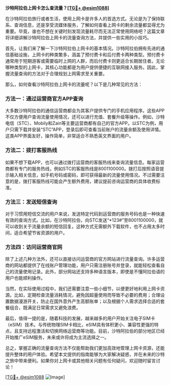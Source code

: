 **沙特阿拉伯上网卡怎么查流量？[[TG💪+ @esim1088](https://t.me/s/esim1088)]**

在沙特阿拉伯旅行或者生活，使用上网卡是许多人的首选方式。无论是为了保持联系、查询信息，还是享受流媒体服务，了解如何查看上网卡的剩余流量都显得尤为重要。毕竟，谁也不想在关键时刻发现流量耗尽而无法正常使用网络吧？这篇文章将详细讲解沙特阿拉伯上网卡的流量查询方法，并提供一些实用的小技巧。

首先，让我们来了解一下沙特阿拉伯上网卡的基本情况。沙特阿拉伯拥有先进的通信基础设施，上网卡的种类繁多，涵盖了预付费卡和后付费卡两种类型。预付费卡通常用于短期游客或需要临时上网的人群，而后付费卡则更适合长期居住者。无论哪种类型的上网卡，其核心功能都是为用户提供便捷的互联网接入服务。因此，掌握流量查询的方法对于合理规划上网需求至关重要。

那么，如何查看沙特阿拉伯上网卡的流量呢？以下是几种常见的方法：

### 方法一：通过运营商官方APP查询

大多数沙特阿拉伯的通信运营商都会为其客户提供专门的手机应用程序。这些APP不仅方便用户查询流量使用情况，还可以进行充值、套餐升级等操作。例如，沙特电信（STC）、Mobily和Zain等主要运营商都有自己的官方APP。以STC为例，用户只需下载并安装“STC”APP，登录后即可查看当前账户的流量余额及使用详情。这类APP界面友好，操作简单，非常适合不熟悉英文界面的用户。

### 方法二：拨打客服热线

如果不想下载APP，也可以通过拨打运营商的客服热线来查询流量信息。每家运营商都有专门的服务热线，例如STC的客服热线是8001100000。拨打后按照语音提示输入相关信息，如手机号码或密码，即可获得最新的流量使用情况。不过需要注意的是，拨打客服热线可能会产生额外费用，建议提前咨询运营商的具体收费标准。

### 方法三：发送短信查询

对于习惯用短信交流的用户来说，发送特定代码到运营商的服务号码也是一种快速有效的查询方式。比如，在沙特阿拉伯，向STC发送“*123#”至8001100000，就可以收到关于流量余额的短信回复。这种方式无需额外下载软件，也不占用太多时间，适合希望节省资源的用户。

### 方法四：访问运营商官网

除了上述几种方法外，还可以直接访问运营商的官方网站进行流量查询。许多运营商的网站都提供了在线账户管理功能，用户只需注册账号并登录，就能轻松查看自己的流量使用记录。此外，部分网站还支持多种语言版本，即使是不懂阿拉伯语的用户也能顺利操作。

当然，在实际使用过程中，我们还需要注意一些小细节，以便更好地利用上网卡资源。比如，定期检查流量消耗情况，避免因超量使用而导致不必要的费用；合理设置数据漫游开关，防止在国外意外产生高额账单；以及根据个人需求选择合适的套餐组合，既满足日常需求又避免浪费。

最后，值得一提的是，随着科技的发展，越来越多的用户开始关注电子SIM卡（eSIM）技术。与传统物理SIM卡相比，eSIM具有体积更小、兼容性更强的特点，且支持远程激活和切换网络运营商等功能。目前，沙特阿拉伯的部分地区已经开始推广eSIM服务，未来或许将成为主流选择之一。

总之，掌握正确的流量查询方法不仅能帮助我们更加高效地管理上网卡资源，还能提升整体的用户体验。希望本文提供的指南能够为大家解决疑惑，并在未来的沙特之旅中带来便利。如果你对上网卡或其他相关问题有任何疑问，欢迎随时留言讨论！

[[TG💪+ @esim1088](https://t.me/s/esim1088) ![Image](https://i.postimg.cc/4NQfJmqS/Snipaste-2025-05-13-00-14-12.png)]